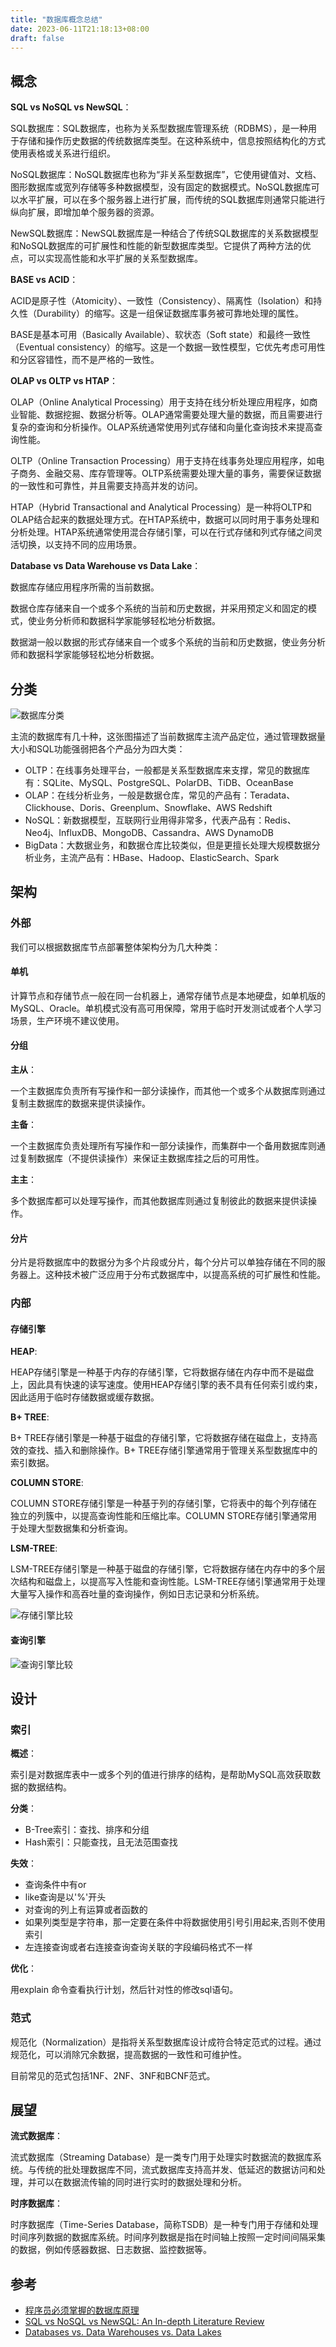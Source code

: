 ```yaml
---
title: "数据库概念总结"
date: 2023-06-11T21:18:13+08:00
draft: false
---
```


## 概念

**SQL vs NoSQL vs NewSQL**：

SQL数据库：SQL数据库，也称为关系型数据库管理系统（RDBMS），是一种用于存储和操作历史数据的传统数据库类型。在这种系统中，信息按照结构化的方式使用表格或关系进行组织。

NoSQL数据库：NoSQL数据库也称为“非关系型数据库”，它使用键值对、文档、图形数据库或宽列存储等多种数据模型，没有固定的数据模式。NoSQL数据库可以水平扩展，可以在多个服务器上进行扩展，而传统的SQL数据库则通常只能进行纵向扩展，即增加单个服务器的资源。

NewSQL数据库：NewSQL数据库是一种结合了传统SQL数据库的关系数据模型和NoSQL数据库的可扩展性和性能的新型数据库类型。它提供了两种方法的优点，可以实现高性能和水平扩展的关系型数据库。

**BASE vs ACID**：

ACID是原子性（Atomicity）、一致性（Consistency）、隔离性（Isolation）和持久性（Durability）的缩写。这是一组保证数据库事务被可靠地处理的属性。

BASE是基本可用（Basically Available）、软状态（Soft state）和最终一致性（Eventual consistency）的缩写。这是一个数据一致性模型，它优先考虑可用性和分区容错性，而不是严格的一致性。

**OLAP vs OLTP vs HTAP**：

OLAP（Online Analytical Processing）用于支持在线分析处理应用程序，如商业智能、数据挖掘、数据分析等。OLAP通常需要处理大量的数据，而且需要进行复杂的查询和分析操作。OLAP系统通常使用列式存储和向量化查询技术来提高查询性能。

OLTP（Online Transaction Processing）用于支持在线事务处理应用程序，如电子商务、金融交易、库存管理等。OLTP系统需要处理大量的事务，需要保证数据的一致性和可靠性，并且需要支持高并发的访问。

HTAP（Hybrid Transactional and Analytical Processing）是一种将OLTP和OLAP结合起来的数据处理方式。在HTAP系统中，数据可以同时用于事务处理和分析处理。HTAP系统通常使用混合存储引擎，可以在行式存储和列式存储之间灵活切换，以支持不同的应用场景。

**Database vs Data Warehouse vs Data Lake**：

数据库存储应用程序所需的当前数据。

数据仓库存储来自一个或多个系统的当前和历史数据，并采用预定义和固定的模式，使业务分析师和数据科学家能够轻松地分析数据。

数据湖一般以数据的形式存储来自一个或多个系统的当前和历史数据，使业务分析师和数据科学家能够轻松地分析数据。

## 分类

![数据库分类](https://dev-media.amazoncloud.cn/4cbdf0e5acd44b428ecd39e0da9044b1_4.png)

主流的数据库有几十种，这张图描述了当前数据库主流产品定位，通过管理数据量大小和SQL功能强弱把各个产品分为四大类：

- OLTP：在线事务处理平台，一般都是关系型数据库来支撑，常见的数据库有：SQLite、MySQL、PostgreSQL、PolarDB、TiDB、OceanBase
- OLAP：在线分析业务，一般是数据仓库，常见的产品有：Teradata、Clickhouse、Doris、Greenplum、Snowflake、AWS Redshift
- NoSQL：新数据模型，互联网行业用得非常多，代表产品有：Redis、Neo4j、InfluxDB、MongoDB、Cassandra、AWS DynamoDB
- BigData：大数据业务，和数据仓库比较类似，但是更擅长处理大规模数据分析业务，主流产品有：HBase、Hadoop、ElasticSearch、Spark

## 架构

### 外部

我们可以根据数据库节点部署整体架构分为几大种类：

#### 单机

计算节点和存储节点一般在同一台机器上，通常存储节点是本地硬盘，如单机版的MySQL、Oracle。单机模式没有高可用保障，常用于临时开发测试或者个人学习场景，生产环境不建议使用。

#### 分组

**主从**：

一个主数据库负责所有写操作和一部分读操作，而其他一个或多个从数据库则通过复制主数据库的数据来提供读操作。

**主备**：

一个主数据库负责处理所有写操作和一部分读操作，而集群中一个备用数据库则通过复制数据库（不提供读操作）来保证主数据库挂之后的可用性。

**主主**：

多个数据库都可以处理写操作，而其他数据库则通过复制彼此的数据来提供读操作。

#### 分片

分片是将数据库中的数据分为多个片段或分片，每个分片可以单独存储在不同的服务器上。这种技术被广泛应用于分布式数据库中，以提高系统的可扩展性和性能。

### 内部

#### 存储引擎

**HEAP**:

HEAP存储引擎是一种基于内存的存储引擎，它将数据存储在内存中而不是磁盘上，因此具有快速的读写速度。使用HEAP存储引擎的表不具有任何索引或约束，因此适用于临时存储数据或缓存数据。

**B+ TREE**:

B+ TREE存储引擎是一种基于磁盘的存储引擎，它将数据存储在磁盘上，支持高效的查找、插入和删除操作。B+ TREE存储引擎通常用于管理关系型数据库中的索引数据。

**COLUMN STORE**:

COLUMN STORE存储引擎是一种基于列的存储引擎，它将表中的每个列存储在独立的列簇中，以提高查询性能和压缩比率。COLUMN STORE存储引擎通常用于处理大型数据集和分析查询。

**LSM-TREE**:

LSM-TREE存储引擎是一种基于磁盘的存储引擎，它将数据存储在内存中的多个层次结构和磁盘上，以提高写入性能和查询性能。LSM-TREE存储引擎通常用于处理大量写入操作和高吞吐量的查询操作，例如日志记录和分析系统。

![存储引擎比较](https://dev-media.amazoncloud.cn/bc95ea03e3834c8d97a5a02e1bf85434_22.png)

#### 查询引擎

![查询引擎比较](https://dev-media.amazoncloud.cn/160bb688f59a44dcbd07a90ff2285876_55.png)

## 设计

### 索引

**概述**：

索引是对数据库表中一或多个列的值进行排序的结构，是帮助MySQL高效获取数据的数据结构。

**分类**：

- B-Tree索引：查找、排序和分组
- Hash索引：只能查找，且无法范围查找

**失效**：

- 查询条件中有or
- like查询是以'%'开头
- 对查询的列上有运算或者函数的
- 如果列类型是字符串，那一定要在条件中将数据使用引号引用起来,否则不使用索引
- 左连接查询或者右连接查询查询关联的字段编码格式不一样

**优化**：

用explain 命令查看执行计划，然后针对性的修改sql语句。

### 范式

规范化（Normalization）是指将关系型数据库设计成符合特定范式的过程。通过规范化，可以消除冗余数据，提高数据的一致性和可维护性。

目前常见的范式包括1NF、2NF、3NF和BCNF范式。

## 展望

**流式数据库**：

流式数据库（Streaming Database）是一类专门用于处理实时数据流的数据库系统。与传统的批处理数据库不同，流式数据库支持高并发、低延迟的数据访问和处理，并可以在数据流传输的同时进行实时的数据处理和分析。

**时序数据库**：

时序数据库（Time-Series Database，简称TSDB）是一种专门用于存储和处理时间序列数据的数据库系统。时间序列数据是指在时间轴上按照一定时间间隔采集的数据，例如传感器数据、日志数据、监控数据等。

## 参考

- [程序员必须掌握的数据库原理](https://dev.amazoncloud.cn/column/article/63ef527a65a6d47c5e10b97c)
- [SQL vs NoSQL vs NewSQL: An In-depth Literature Review](https://blog.reachsumit.com/posts/2022/06/sql-nosql-newsql/)
- [Databases vs. Data Warehouses vs. Data Lakes](https://www.mongodb.com/databases/data-lake-vs-data-warehouse-vs-database)
